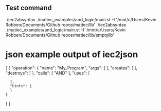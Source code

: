 
## Test command
./iec2absyntax ./matiec_examples/and_logic/main.st -I '/mnt/c/Users/Kevin Robben/Documents/Github repos/matiec/lib'
./iec2absyntax ./matiec_examples/and_logic/main.st -I '/mnt/c/Users/Kevin Robben/Documents/Github repos/matiec/lib/emptylib'


# json example output of iec2json
[
  {
    "operation": {
      "name": "My_Program",
      "args": [
      ],
      "creates": [
      ],
      "destroys": [
      ],
      "calls": [
        "AND"
      ],
      "uses": [

      ],
      "hints": {
      }
    }
  }
]